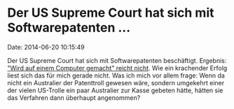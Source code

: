 Der US Supreme Court hat sich mit Softwarepatenten \...
=======================================================

Date: 2014-06-20 10:15:49

Der US Supreme Court hat sich mit Softwarepatenten beschäftigt.
Ergebnis: [\"Wird auf einem Computer gemacht\" reicht
nicht](http://www.heise.de/-2235553). Wie ein krachender Erfolg liest
sich das für mich gerade nicht. Was ich mich vor allem frage: Wenn da
nicht ein Australier der Patenttroll gewesen wäre, sondern umgekehrt
einer der vielen US-Trolle ein paar Australier zur Kasse gebeten hätte,
hätten sie das Verfahren dann überhaupt angenommen?
